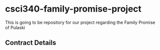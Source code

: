 # csci340-family-promise-project
This is going to be repository for our project regarding the Family Promise of Pulaski

## Contract Details